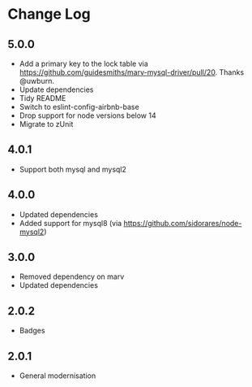 # Change Log

## 5.0.0

- Add a primary key to the lock table via https://github.com/guidesmiths/marv-mysql-driver/pull/20. Thanks @uwburn.
- Update dependencies
- Tidy README
- Switch to eslint-config-airbnb-base
- Drop support for node versions below 14
- Migrate to zUnit

## 4.0.1

- Support both mysql and mysql2

## 4.0.0

- Updated dependencies
- Added support for mysql8 (via https://github.com/sidorares/node-mysql2)

## 3.0.0

- Removed dependency on marv
- Updated dependencies

## 2.0.2

- Badges

## 2.0.1

- General modernisation
